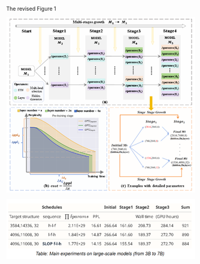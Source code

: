 The revised Figure 1

![image](https://github.com/Devil0817/SLOP-pic/blob/main/methodology_SLOP.png)

![image](https://github.com/Devil0817/SLOP-pic/blob/main/Table_7B.png)
